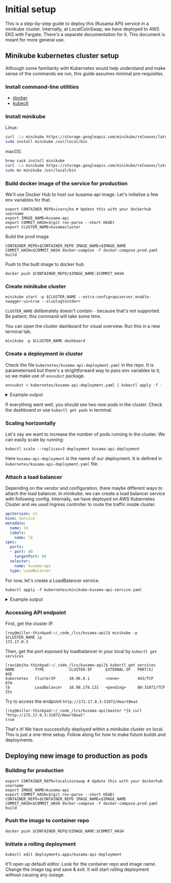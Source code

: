 # Initial setup

This is a step-by-step guide to deploy this (Kusama API) service in a minikube cluster. Internally, at LocalCoinSwap, we have deployed to AWS EKS with Fargate. There's a separate documentation for it. This document is meant for more general use.

## Minikube kubernetes cluster setup

Although some familiarity with Kubernetes would help understand and make sense of the commands we run, this guide assumes minimal pre-requisites.

### Install command-line utilities

  - [docker](https://docs.docker.com/get-docker/)
  - [kubectl](https://kubernetes.io/docs/tasks/tools/install-kubectl/)

### Install minikube

Linux:

```bash
curl -Lo minikube https://storage.googleapis.com/minikube/releases/latest/minikube-linux-amd64 && chmod +x minikube
sudo install minikube /usr/local/bin
```

macOS:

```bash
brew cask install minikube
curl -Lo minikube https://storage.googleapis.com/minikube/releases/latest/minikube-darwin-amd64 && chmod +x minikube
sudo mv minikube /usr/local/bin
```

### Build docker image of the service for production

We'll use Docker Hub to host our kusama-api image. Let's initialize a few env variables for that.

```
export CONTAINER_REPO=ivarojha # Update this with your dockerhub username
export IMAGE_NAME=kusama-api
export COMMIT_HASH=$(git rev-parse --short HEAD)
export CLUSTER_NAME=kusamacluster
```

Build the prod image

```
CONTAINER_REPO=$CONTAINER_REPO IMAGE_NAME=$IMAGE_NAME COMMIT_HASH=$COMMIT_HASH docker-compose -f docker-compose.prod.yaml build
```

Push to the built image to docker hub

```
docker push $CONTAINER_REPO/$IMAGE_NAME:$COMMIT_HASH
```

### Create minikube cluster

```
minikube start -p $CLUSTER_NAME --extra-config=apiserver.enable-swagger-ui=true --alsologtostderr
```

`CLUSTER_NAME` deliberately doesn't contain `-` because that's not supported. Be patient, this command will take some time.

You can open the cluster dashboard for visual overview. Run this in a new terminal tab.

```
minikube -p $CLUSTER_NAME dashboard
```

### Create a deployment in cluster

Check the file `kubernetes/kusama-api-deployment.yaml` in the repo. It is parameterised but there's a strightforward way to pass env variables to it, so we make use of `envsubst` package.

```
envsubst < kubernetes/kusama-api-deployment.yaml | kubectl apply -f -
```

<details>
<summary>Example output</summary>

```bash
[ravi@ojha-thinkpad:~/_code_/lcs/kusama-api]$ envsubst < kubernetes/kusama-api-deployment.yaml | kubectl apply -f -
deployment.apps/kusama-api-deployment created
```
</details>

If everything went well, you should see two new pods in the cluster. Check the dashboard or use `kubectl get pods` in terminal.


### Scaling horizontally

Let's say we want to increase the number of pods running in the cluster. We can easily scale by running:

```
kubectl scale --replicas=3 deployment kusama-api-deployment
```

Here `kusama-api-deployment` is the name of our deployment. It is defined in `kubernetes/kusama-api-deployment.yaml` file.


### Attach a load balancer

Depending on the vendor and configuration, there maybe different ways to attach the load balancer. In minikube, we can create a load balancer service with following config. Internally, we have deployed on AWS Kubernetes Cluster and we used Ingress controller to route the traffic inside cluster.

```yaml
apiVersion: v1
kind: Service
metadata:
  name: lb
  labels:
    name: lb
spec:
  ports:
  - port: 80
    targetPort: 80
  selector:
    name: kusama-api
  type: LoadBalancer
```

For now, let's create a LoadBalancer service.

```
kubectl apply -f kubernetes/minikube-kusama-api-service.yaml
```

<details>
<summary>Example output</summary>

```bash
[ravi@ojha-thinkpad:~/_code_/lcs/kusama-api]$ kubectl apply -f kubernetes/minikube-kusama-api-service.yaml
service/lb created
```
</details>


### Accessing API endpoint

First, get the cluster IP.

```
[roy@miller-thinkpad:~/_code_/lcs/kusama-api]$ minikube -p $CLUSTER_NAME ip
172.17.0.3
```

Then, get the port exposed by loadbalancer in your local by `kubectl get services`

```
[ravi@ojha-thinkpad:~/_code_/lcs/kusama-api]$ kubectl get services
NAME         TYPE           CLUSTER-IP      EXTERNAL-IP   PORT(S)        AGE
kubernetes   ClusterIP      10.96.0.1       <none>        443/TCP        67m
lb           LoadBalancer   10.98.178.131   <pending>     80:31072/TCP   25s
```

Try to access the endpoint `http://172.17.0.3:31072/HeartBeat`

```
[roy@miller-thinkpad:~/_code_/lcs/kusama-api|master *]$ curl "http://172.17.0.3:31072/HeartBeat"
true
```

That's it! We have successfully deployed within a minikube cluster on local. This is just a one-time setup. Follow along for how to make future builds and deployments.


## Deploying new image to production as pods

### Building for production

```
export CONTAINER_REPO=localcoinswap # Update this with your dockerhub username
export IMAGE_NAME=kusama-api
export COMMIT_HASH=$(git rev-parse --short HEAD)
CONTAINER_REPO=$CONTAINER_REPO IMAGE_NAME=$IMAGE_NAME COMMIT_HASH=$COMMIT_HASH docker-compose -f docker-compose.prod.yaml build
```

### Push the image to container repo

```
docker push $CONTAINER_REPO/$IMAGE_NAME:$COMMIT_HASH
```

### Initiate a rolling deployment

```
kubectl edit deployments.apps/kusama-api-deployment
```

It'll open up default editor. Look for the container repo and image name. Change the image tag and save & exit. It will start rolling deployment without causing any outage.
